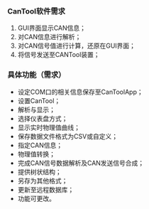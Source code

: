 ### CanTool软件需求
1. GUI界面显示CAN信息；
2. 对CAN信息进行解析；
3. 对CAN信号值进行计算，还原在GUI界面；
4. 将信号发送至CANTool装置；
### 具体功能（需求）
- 设定COM口的相关信息保存至CanToolApp；
-  设置CanTool；
-  解析与显示；
-  选择仪表盘方式；
-  显示实时物理值曲线；
-  保存数据文件格式为CSV或自定义；
-  指定CAN信息；
-  物理值转换；
-  完成CAN信号数据解析及CAN发送信号合成；
-  提供树状结构；
-  另存为其他格式；
-  更新至远程数据库；
-  功能可更改。